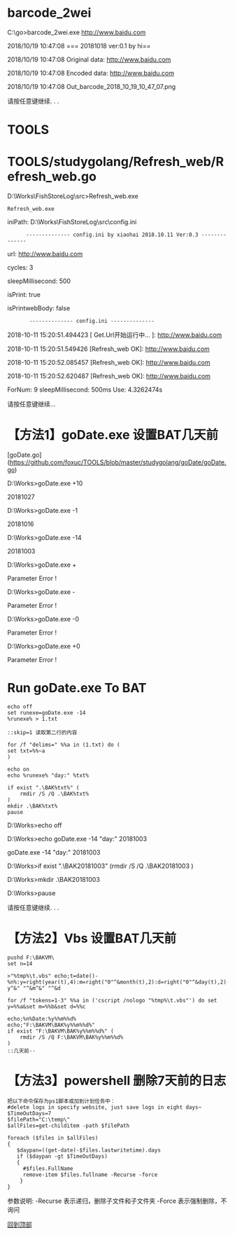 # barcode_2wei

C:\go>barcode_2wei.exe http://www.baidu.com

2018/10/19 10:47:08 ===  20181018 ver:0.1 by hi==

2018/10/19 10:47:08 Original data: http://www.baidu.com

2018/10/19 10:47:08 Encoded data:  http://www.baidu.com

2018/10/19 10:47:08 Out_barcode_2018_10_19_10_47_07.png

请按任意键继续. . .


# TOOLS
# TOOLS/studygolang/Refresh_web/Refresh_web.go

<p>D:\Works\FishStoreLog\src>Refresh_web.exe </p>
<pre><code>Refresh_web.exe</code></pre>

iniPath: D:\Works\FishStoreLog\src\config.ini

          -------------- config.ini by xiaohai 2018.10.11 Ver:0.3 --------------
          
url:  http://www.baidu.com

cycles:  3

sleepMillisecond:  500

isPrint:  true

isPrintwebBody:  false

           -------------- config.ini --------------
           


2018-10-11 15:20:51.494423 [   Get.Url开始运行中...  ]: http://www.baidu.com

2018-10-11 15:20:51.549426 [Refresh_web OK]: http://www.baidu.com

2018-10-11 15:20:52.085457 [Refresh_web OK]: http://www.baidu.com

2018-10-11 15:20:52.620487 [Refresh_web OK]: http://www.baidu.com

ForNum: 9  sleepMillisecond: 500ms  Use: 4.3262474s

请按任意键继续...

# 【方法1】goDate.exe 设置BAT几天前
[goDate.go] (https://github.com/foxuc/TOOLS/blob/master/studygolang/goDate/goDate.go)

D:\Works\>goDate.exe +10

20181027

D:\Works\>goDate.exe -1

20181016

D:\Works\>goDate.exe -14

20181003

D:\Works\>goDate.exe +

Parameter Error !

D:\Works\>goDate.exe -

Parameter Error !

D:\Works\>goDate.exe -0

Parameter Error !

D:\Works\>goDate.exe +0

Parameter Error !


# Run goDate.exe To BAT
```
echo off
set runexe=goDate.exe -14
%runexe% > 1.txt

::skip=1 读取第二行的内容

for /f "delims=" %%a in (1.txt) do (
set txt=%%~a
)

echo on
echo %runexe% "day:" %txt%

if exist ".\BAK%txt%" (
    rmdir /S /Q .\BAK%txt%
)
mkdir .\BAK%txt%
pause
```
>>>
D:\Works\>echo off

D:\Works\>echo goDate.exe -14 "day:" 20181003

goDate.exe -14 "day:" 20181003

D:\Works\>if exist ".\BAK20181003" (rmdir /S /Q .\BAK20181003 )

D:\Works\>mkdir .\BAK20181003

D:\Works\>pause

请按任意键继续. . .
>>>


# 【方法2】Vbs 设置BAT几天前
```
pushd F:\BAKVM\
set n=14

>"%tmp%\t.vbs" echo;t=date()-%n%:y=right(year(t),4):m=right("0"^&month(t),2):d=right("0"^&day(t),2):wscript.echo y^&" "^&m^&" "^&d

for /f "tokens=1-3" %%a in ('cscript /nologo "%tmp%\t.vbs"') do set y=%%a&set m=%%b&set d=%%c

echo;%n%Date:%y%%m%%d%
echo;"F:\BAKVM\BAK%y%%m%%d%"
if exist "F:\BAKVM\BAK%y%%m%%d%" (
    rmdir /S /Q F:\BAKVM\BAK%y%%m%%d%
)
::几天前--
```

# 【方法3】powershell 删除7天前的日志
```
把以下命令保存为ps1脚本或加到计划任务中：
#delete logs in specify website, just save logs in eight days~   
$TimeOutDays=7
$filePath="C:\temp\"    
$allFiles=get-childitem -path $filePath
 
foreach ($files in $allFiles)    
{      
   $daypan=((get-date)-$files.lastwritetime).days      
   if ($daypan -gt $TimeOutDays)      
   { 
     #$files.FullName
     remove-item $files.fullname -Recurse -force      
    }    
}
```
参数说明:
-Recurse  表示递归，删除子文件和子文件夹
-Force 表示强制删除，不询问

[回到顶部](#readme)
